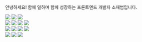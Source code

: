 안녕하세요! 함께 일하며 함께 성장하는 프론트엔드 개발자 소재범입니다.

<div>
<img src="https://img.shields.io/badge/React-61DAFB?style=flat&logo=React&logoColor=black"/> <img src="https://img.shields.io/badge/Next.js-000000?style=flat-square&logo=Next.js&logoColor=white"/> <img src="https://img.shields.io/badge/Android-3DDC84?style=flat&logo=android&logoColor=white"/>
</div>

<div>
<img src="https://img.shields.io/badge/Typescript-3178C6?style=flat&logo=typescript&logoColor=white"/> <img src="https://img.shields.io/badge/JavaScript-F7DF1E?style=flat&logo=javascript&logoColor=black"/> <img src="https://img.shields.io/badge/java-007396?style=flat&logo=java&logoColor=white"/> <img src="https://img.shields.io/badge/C++-00599C?style=flat&logo=C%2B%2B&logoColor=white"/>
</div>

<div>  
<img src="https://img.shields.io/badge/HTML5-E34F26?style=flat&logo=html5&logoColor=white"/> <img src="https://img.shields.io/badge/CSS3-1572B6?style=flat&logo=css3&logoColor=white"/>
<img src="https://img.shields.io/badge/Sass-CC6699?style=flat&logo=Sass&logoColor=white"/> <img src="https://img.shields.io/badge/styled components-DB7093?style=flat&logo=styled-components&logoColor=white"/>
</div>

<div>
<img src="https://img.shields.io/badge/GitHub Actions-2088FF?style=flat&logo=GitHub Actions&logoColor=white">
<img src="https://img.shields.io/badge/Amazon AWS-232F3E?style=flat&logo=amazonaws&logoColor=white"/> <img src="https://img.shields.io/badge/Amazon_S3-569A31?style=flat&logo=AmazonS3&logoColor=white" />
</div>
